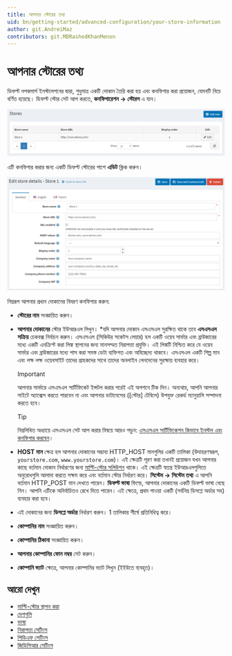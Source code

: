 ```yaml
---
title: আপনার স্টোরের তথ্য
uid: bn/getting-started/advanced-configuration/your-store-information
author: git.AndreiMaz
contributors: git.MDRashedKhanMenon
---
```


# আপনার স্টোরের তথ্য

ডিফল্ট নপকমার্স ইনস্টলেশনের দ্বারা, শুধুমাত্র একটি দোকান তৈরি করা হয় এবং কনফিগার করা প্রয়োজন, যেমনটি নিচে বর্ণিত হয়েছে।
ডিফল্ট স্টোর সেট আপ করতে, **কনফিগারেশন → স্টোরস** এ যান।

![মূল স্টোর](_static/your-store-information/mainstore.png)

এটি কনফিগার করার জন্য একটি ডিফল্ট স্টোরের পাশে **এডিট** ক্লিক করুন।

![স্টোর সম্পাদনা](_static/your-store-information/Store-Edit.png)

নিম্নরূপ আপনার প্রধান দোকানের বিবরণ কনফিগার করুন:

* **স্টোরের নাম** সংজ্ঞায়িত করুন।
* **আপনার দোকানের** স্টোর ইউআরএল লিখুন।
*যদি আপনার দোকান এসএসএল সুরক্ষিত থাকে তবে **এসএসএল সক্রিয়** চেকবক্স নির্বাচন করুন। এসএসএল (সিকিউর সকেটস লেয়ার) হল একটি ওয়েব সার্ভার এবং ব্রাউজারের মধ্যে একটি এনক্রিপ্ট করা লিঙ্ক স্থাপনের জন্য মানসম্মত নিরাপত্তা প্রযুক্তি। এই লিঙ্কটি নিশ্চিত করে যে ওয়েব সার্ভার এবং ব্রাউজারের মধ্যে পাস করা সমস্ত ডেটা ব্যক্তিগত এবং অবিচ্ছেদ্য থাকবে। এসএসএল একটি শিল্প মান এবং লক্ষ লক্ষ ওয়েবসাইট তাদের গ্রাহকদের সাথে তাদের অনলাইন লেনদেনের সুরক্ষায় ব্যবহার করে।

  > [!IMPORTANT]
  >
  > আপনার সার্ভারে এসএসএল সার্টিফিকেট ইন্সটল করার পরেই এই অপশনে টিক দিন। অন্যথায়, আপনি আপনার সাইটে অ্যাক্সেস করতে পারবেন না এবং আপনার ডাটাবেসের ([স্টোর] টেবিলে) উপযুক্ত রেকর্ড ম্যানুয়ালি সম্পাদনা করতে হবে।

  > [!TIP]
  >
  > নিম্নলিখিত অধ্যায়ে এসএসএল সেট আপ করার বিষয়ে আরও পড়ুন: [এসএসএল সার্টিফিকেশন কিভাবে ইনস্টল এবং কনফিগার করবেন](xref:bn/getting-start/advanced-configuration/how-to-install-and-configure-ssl-certification)।

* **HOST মান** ক্ষেত্র হল আপনার দোকানের সম্ভাব্য HTTP_HOST মানগুলির একটি তালিকা (উদাহরণস্বরূপ, `yourstore.com`, `www.yourstore.com`)। এই ক্ষেত্রটি পূরণ করা তখনই প্রয়োজন যখন আপনার কাছে বর্তমান দোকান নির্ধারণের জন্য [মাল্টি-স্টোর সলিউশন](xref:bn/getting-start/advanced-configuration/multi-store) থাকে। এই ক্ষেত্রটি স্বতন্ত্র ইউআরএলগুলিতে অনুরোধগুলি আলাদা করতে সক্ষম করে এবং বর্তমান স্টোর নির্ধারণ করে। **সিস্টেম → সিস্টেম তথ্য** এ আপনি বর্তমান HTTP_POST মান দেখতে পারেন।
**ডিফল্ট ভাষা** ফিল্ডে, আপনার দোকানের একটি ডিফল্ট ভাষা বেছে নিন। আপনি এটিকে অনির্বাচিতও রেখে দিতে পারেন। এই ক্ষেত্রে, প্রথম পাওয়া একটি (সর্বনিম্ন ডিসপ্লে অর্ডার সহ) ব্যবহার করা হবে।
* এই দোকানের জন্য **ডিসপ্লে অর্ডার** নির্ধারণ করুন। 1 তালিকার শীর্ষে প্রতিনিধিত্ব করে।
* **কোম্পানির নাম** সংজ্ঞায়িত করুন।
* **কোম্পানির ঠিকানা** সংজ্ঞায়িত করুন।
* **আপনার কোম্পানির ফোন নম্বর** সেট করুন।
* **কোম্পানি ভ্যাট** ক্ষেত্রে, আপনার কোম্পানির ভ্যাট লিখুন (ইইউতে ব্যবহৃত)।

## আরো দেখুন

* [মাল্টি-স্টোর স্থাপন করা](xref:bn/getting-start/advanced-configuration/multi-store)
* [দেশগুলি](xref:bn/get-start/configure-shipping/advanced-configuration/countries-states)
* [ভাষা](xref:bn/get-start/advanced-configuration/localization)
* [নিরাপত্তা সেটিংস](xref:bn/get-start/advanced-configuration/security-settings)
* [পিডিএফ সেটিংস](xref:bn/getting-start/advanced-configuration/pdf-settings)
* [জিডিপিআর সেটিংস](xref:bn/getting-start/advanced-configuration/gdpr-settings)
